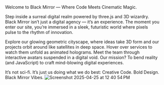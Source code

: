 Welcome to Black Mirror — Where Code Meets Cinematic Magic.

Step inside a surreal digital realm powered by three.js and 3D wizardry. Black Mirror isn’t just a digital agency — it’s an experience. The moment you enter our site, you’re immersed in a sleek, futuristic world where pixels pulse to the rhythm of innovation.

Explore our glowing geometric cityscape, where ideas take 3D form and our projects orbit around like satellites in deep space. Hover over services to watch them unfold as animated holograms. Meet the team through interactive avatars suspended in a digital void. Our mission? To bend reality (and JavaScript) to craft mind-blowing digital experiences.

It’s not sci-fi. It’s just us doing what we do best: Creative Code. Bold Design. Black Mirror Vibes.
![Screenshot 2025-04-25 at 12 40 54 PM](https://github.com/user-attachments/assets/5094fb30-ed2f-4680-b78e-76eed2eae3e7)
